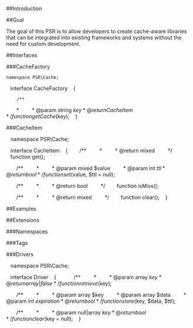 ##Introduction


##Goal

The goal of this PSR is to allow developers to create cache-aware libraries that can be integrated into existing frameworks and systems without the need for custom development.



##Interfaces

###CacheFactory

    namespace PSR\Cache;

    interface CacheFactory 
    {

        /**
         *
         * @param string $key
         * @return CacheItem
         */
        function getCache($key);
    }


###CacheItem

    namespace PSR\Cache;

    interface CacheItem 
    {
        /**
         *
         * @return mixed
         */        
        function get();

        /**
         *
         * @param mixed $value
         * @param int $ttl
         * @return bool
         */        
        function set($value, $ttl = null);

        /**
         *
         * @return bool
         */
        function isMiss();

        /**
         *
         * @return mixed
         */
        function clear();
    }

##Examples

##Extensions

###Namespaces



###Tags

###Drivers

    namespace PSR\Cache;

    interface Driver
    {    
        /**
         *
         * @param array $key
         * @return array|false
         */        
        function retrieve($key);

        /**
         *
         * @param array $key
         * @param array $data
         * @param int $expiration
         * @return bool
         */        
        function store($key, $data, $ttl);

        /**
         *
         * @param null|array $key
         * @return bool
         */
        function clear($key = null);
    }
